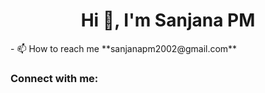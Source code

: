 <h1 align="center">Hi 👋, I'm Sanjana PM</h1>
- 📫 How to reach me **sanjanapm2002@gmail.com**

<h3 align="left">Connect with me:</h3>
<p align="left">
</p>



